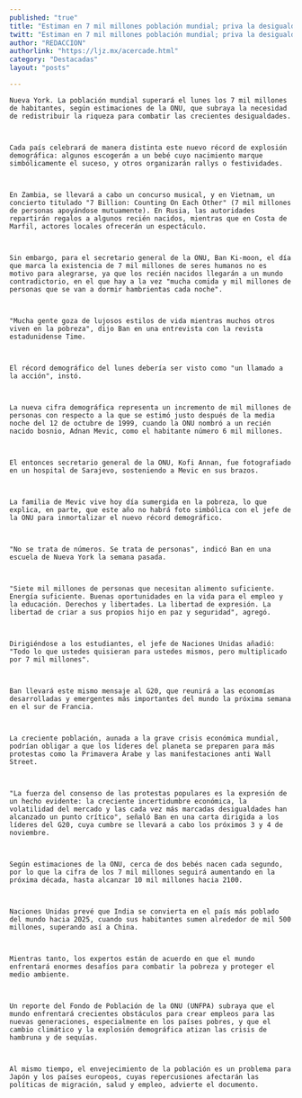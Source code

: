 ```yaml
---
published: "true"
title: "Estiman en 7 mil millones población mundial; priva la desigualdad: ONU"
twitt: "Estiman en 7 mil millones población mundial; priva la desigualdad: ONU"
author: "REDACCION"
authorlink: "https://ljz.mx/acercade.html"
category: "Destacadas"
layout: "posts"

---
```



  
    Nueva York. La población mundial superará el lunes los 7 mil millones de habitantes, según estimaciones de la ONU, que subraya la necesidad de redistribuir la riqueza para combatir las crecientes desigualdades.
  
  
  
    Cada país celebrará de manera distinta este nuevo récord de explosión demográfica: algunos escogerán a un bebé cuyo nacimiento marque simbólicamente el suceso, y otros organizarán rallys o festividades.
  
  
  
    En Zambia, se llevará a cabo un concurso musical, y en Vietnam, un concierto titulado "7 Billion: Counting On Each Other" (7 mil millones de personas apoyándose mutuamente). En Rusia, las autoridades repartirán regalos a algunos recién nacidos, mientras que en Costa de Marfil, actores locales ofrecerán un espectáculo.
  
  
  
    Sin embargo, para el secretario general de la ONU, Ban Ki-moon, el día que marca la existencia de 7 mil millones de seres humanos no es motivo para alegrarse, ya que los recién nacidos llegarán a un mundo contradictorio, en el que hay a la vez "mucha comida y mil millones de personas que se van a dormir hambrientas cada noche".
  
  
  
    "Mucha gente goza de lujosos estilos de vida mientras muchos otros viven en la pobreza", dijo Ban en una entrevista con la revista estadunidense Time.
  
  
  
    El récord demográfico del lunes debería ser visto como "un llamado a la acción", instó.
  
  
  
    La nueva cifra demográfica representa un incremento de mil millones de personas con respecto a la que se estimó justo después de la media noche del 12 de octubre de 1999, cuando la ONU nombró a un recién nacido bosnio, Adnan Mevic, como el habitante número 6 mil millones.
  
  
  
    El entonces secretario general de la ONU, Kofi Annan, fue fotografiado en un hospital de Sarajevo, sosteniendo a Mevic en sus brazos.
  
  
  
    La familia de Mevic vive hoy día sumergida en la pobreza, lo que explica, en parte, que este año no habrá foto simbólica con el jefe de la ONU para inmortalizar el nuevo récord demográfico.
  
  
  
    "No se trata de números. Se trata de personas", indicó Ban en una escuela de Nueva York la semana pasada.
  
  
  
    "Siete mil millones de personas que necesitan alimento suficiente. Energía suficiente. Buenas oportunidades en la vida para el empleo y la educación. Derechos y libertades. La libertad de expresión. La libertad de criar a sus propios hijo en paz y seguridad", agregó.
  
  
  
    Dirigiéndose a los estudiantes, el jefe de Naciones Unidas añadió: "Todo lo que ustedes quisieran para ustedes mismos, pero multiplicado por 7 mil millones".
  
  
  
    Ban llevará este mismo mensaje al G20, que reunirá a las economías desarrolladas y emergentes más importantes del mundo la próxima semana en el sur de Francia.
  
  
  
    La creciente población, aunada a la grave crisis económica mundial, podrían obligar a que los líderes del planeta se preparen para más protestas como la Primavera Árabe y las manifestaciones anti Wall Street.
  
  
  
    "La fuerza del consenso de las protestas populares es la expresión de un hecho evidente: la creciente incertidumbre económica, la volatilidad del mercado y las cada vez más marcadas desigualdades han alcanzado un punto crítico", señaló Ban en una carta dirigida a los líderes del G20, cuya cumbre se llevará a cabo los próximos 3 y 4 de noviembre.
  
  
  
    Según estimaciones de la ONU, cerca de dos bebés nacen cada segundo, por lo que la cifra de los 7 mil millones seguirá aumentando en la próxima década, hasta alcanzar 10 mil millones hacia 2100.
  
  
  
    Naciones Unidas prevé que India se convierta en el país más poblado del mundo hacia 2025, cuando sus habitantes sumen alrededor de mil 500 millones, superando así a China.
  
  
  
    Mientras tanto, los expertos están de acuerdo en que el mundo enfrentará enormes desafíos para combatir la pobreza y proteger el medio ambiente.
  
  
  
    Un reporte del Fondo de Población de la ONU (UNFPA) subraya que el mundo enfrentará crecientes obstáculos para crear empleos para las nuevas generaciones, especialmente en los países pobres, y que el cambio climático y la explosión demográfica atizan las crisis de hambruna y de sequías.
  
  
  
    Al mismo tiempo, el envejecimiento de la población es un problema para Japón y los países europeos, cuyas repercusiones afectarán las políticas de migración, salud y empleo, advierte el documento.
  

